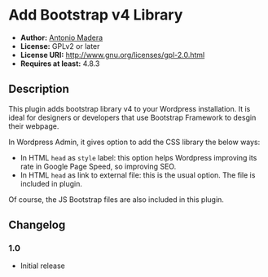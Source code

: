 # Add Bootstrap v4 Library
* **Author:** [Antonio Madera](https://twitter.com/Astillazo)
* **License:** GPLv2 or later
* **License URI:** http://www.gnu.org/licenses/gpl-2.0.html
* **Requires at least:** 4.8.3

## Description
This plugin adds bootstrap library v4 to your Wordpress installation. It is ideal for designers or developers that use Bootstrap Framework to desgin their webpage.

In Wordpress Admin, it gives option to add the CSS library the below ways:
* In HTML `head` as `style` label: this option helps Wordpress improving its rate in Google Page Speed, so improving SEO.
* In HTML `head` as link to external file: this is the usual option. The file is included in plugin.

Of course, the JS Bootstrap files are also included in this plugin.

## Changelog
### 1.0
* Initial release

